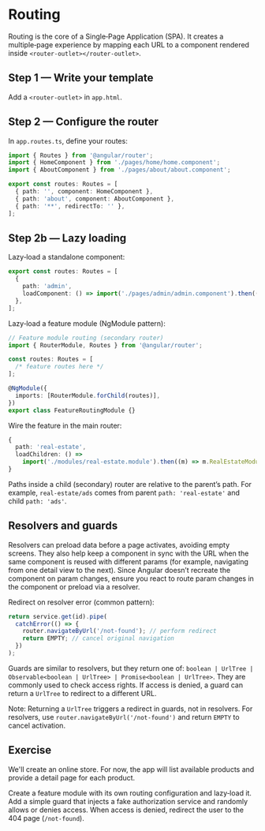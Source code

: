 # Routing

Routing is the core of a Single‑Page Application (SPA). It creates a multiple‑page experience by mapping each URL to a component rendered inside `<router-outlet></router-outlet>`.

## Step 1 — Write your template

Add a `<router-outlet>` in `app.html`.

## Step 2 — Configure the router

In `app.routes.ts`, define your routes:

```ts
import { Routes } from '@angular/router';
import { HomeComponent } from './pages/home/home.component';
import { AboutComponent } from './pages/about/about.component';

export const routes: Routes = [
  { path: '', component: HomeComponent },
  { path: 'about', component: AboutComponent },
  { path: '**', redirectTo: '' },
];
```

## Step 2b — Lazy loading

Lazy‑load a standalone component:

```ts
export const routes: Routes = [
  {
    path: 'admin',
    loadComponent: () => import('./pages/admin/admin.component').then((m) => m.AdminComponent),
  },
];
```

Lazy‑load a feature module (NgModule pattern):

```ts
// Feature module routing (secondary router)
import { RouterModule, Routes } from '@angular/router';

const routes: Routes = [
  /* feature routes here */
];

@NgModule({
  imports: [RouterModule.forChild(routes)],
})
export class FeatureRoutingModule {}
```

Wire the feature in the main router:

```ts
{
  path: 'real-estate',
  loadChildren: () =>
    import('./modules/real-estate.module').then((m) => m.RealEstateModule),
}
```

Paths inside a child (secondary) router are relative to the parent’s path. For example, `real-estate/ads` comes from parent `path: 'real-estate'` and child `path: 'ads'`.

## Resolvers and guards

Resolvers can preload data before a page activates, avoiding empty screens. They also help keep a component in sync with the URL when the same component is reused with different params (for example, navigating from one detail view to the next). Since Angular doesn’t recreate the component on param changes, ensure you react to route param changes in the component or preload via a resolver.

Redirect on resolver error (common pattern):

```ts
return service.get(id).pipe(
  catchError(() => {
    router.navigateByUrl('/not-found'); // perform redirect
    return EMPTY; // cancel original navigation
  })
);
```

Guards are similar to resolvers, but they return one of: `boolean | UrlTree | Observable<boolean | UrlTree> | Promise<boolean | UrlTree>`. They are commonly used to check access rights. If access is denied, a guard can return a `UrlTree` to redirect to a different URL.

Note: Returning a `UrlTree` triggers a redirect in guards, not in resolvers. For resolvers, use `router.navigateByUrl('/not-found')` and return `EMPTY` to cancel activation.

## Exercise

We'll create an online store. For now, the app will list available products and provide a detail page for each product.

Create a feature module with its own routing configuration and lazy‑load it. Add a simple guard that injects a fake authorization service and randomly allows or denies access. When access is denied, redirect the user to the 404 page (`/not-found`).
